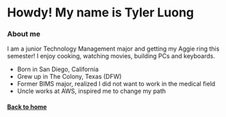 # Howdy! My name is Tyler Luong
### About me

I am a junior Technology Management major and getting my Aggie ring this semester! I enjoy cooking, watching movies, building PCs and keyboards.
- Born in San Diego, California
- Grew up in The Colony, Texas (DFW)
- Former BIMS major, realized I did not want to work in the medical field
- Uncle works at AWS, inspired me to change my path

#### [Back to home](index.md)
